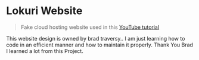 # Lokuri Website

> Fake cloud hosting website used in this [YouTube tutorial](https://www.youtube.com/watch?v=p0bGHP-PXD4)


This website design is owned by brad traversy.. I am just learning how to code in an efficient manner and how to maintain it properly.
Thank You Brad I learned a lot from this Project.

